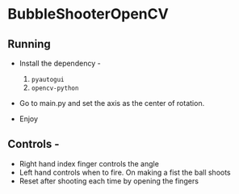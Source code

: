 # BubbleShooterOpenCV

## Running

* Install the dependency - 
  1. `pyautogui`
  2. `opencv-python`

* Go to main.py and set the axis as the center of rotation.
* Enjoy

## Controls -
* Right hand index finger controls the angle
* Left hand controls when to fire. On making a fist the ball shoots
* Reset after shooting each time by opening the fingers
